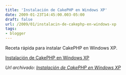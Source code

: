 ```yaml
---
title: 'Instalación de CakePHP en Windows XP'
date: 2009-01-23T14:45:00.003-05:00
draft: false
url: /2009/01/instalacin-de-cakephp-en-windows-xp
tags: 
- blogger
---
```


Receta rápida para instalar CakePHP en Windows XP.  
  
[Instalación de CakePHP en Windows XP](http://knol.google.com/k/antonio-kobashikawa-carrasco/instalacin-de-cakephp-en-windows-xp/oz35jmbo197x/3#)

_*Url archivado: [Instalación de CakePHP en Windows XP](https://akcdev.blogspot.com/2009/01/instalacin-de-cakephp-en-windows-xp.html)*_

